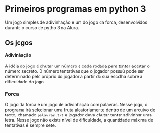 # Primeiros programas em python 3
Um jogo simples de adivinhação e um do jogo da forca, desenvolvidos durante o curso de pytho 3 na Alura.


## Os jogos
#### Adivinhação
A idéia do jogo é chutar um número a cada rodada para tentar acertar o número secreto.
O número tentativas que o jogador possuú pode ser determinado pelo próprio do jogador
a partir da sua escolha sobre a dificuldade do jogo.

### Forca
O jogo da forca é um jogo de adivinhação com palavras. Nesse jogo, o programa irá selecionar uma
fruta aleatoriamente dentro de um arquivo de texto, chamado ```palavras.txt``` e jogador deve
chutar tentar adivinhar uma letra. Nesse jogo não existe nível de dificuldade, a quantidade 
máxima de tentativas é sempre sete.

